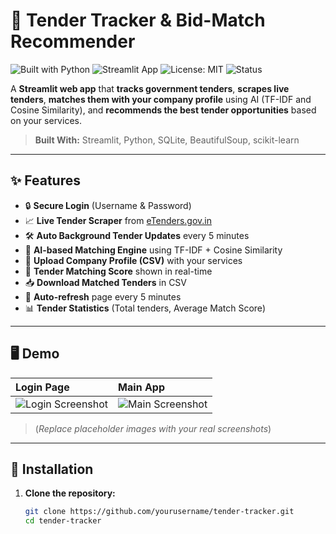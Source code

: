 # 📢 Tender Tracker & Bid-Match Recommender

![Built with Python](https://img.shields.io/badge/Built%20with-Python-3776AB?logo=python&logoColor=white)
![Streamlit App](https://img.shields.io/badge/Made%20with-Streamlit-FF4B4B?logo=streamlit&logoColor=white)
![License: MIT](https://img.shields.io/badge/License-MIT-green.svg)
![Status](https://img.shields.io/badge/Status-Active-brightgreen)

A **Streamlit web app** that **tracks government tenders**, **scrapes live tenders**, **matches them with your company profile** using AI (TF-IDF and Cosine Similarity), and **recommends the best tender opportunities** based on your services.

> **Built With:** Streamlit, Python, SQLite, BeautifulSoup, scikit-learn

---

## ✨ Features

- 🔒 **Secure Login** (Username & Password)
- 📈 **Live Tender Scraper** from [eTenders.gov.in](https://etenders.gov.in/eprocure/app)
- 🛠 **Auto Background Tender Updates** every 5 minutes
- 🧠 **AI-based Matching Engine** using TF-IDF + Cosine Similarity
- 📂 **Upload Company Profile (CSV)** with your services
- 🎯 **Tender Matching Score** shown in real-time
- 📥 **Download Matched Tenders** in CSV
- 🔄 **Auto-refresh** page every 5 minutes
- 📊 **Tender Statistics** (Total tenders, Average Match Score)

---

## 🖥 Demo

| Login Page | Main App |
|:-----------|:---------|
| ![Login Screenshot](https://via.placeholder.com/400x200?text=Login+Page) | ![Main Screenshot](https://via.placeholder.com/400x200?text=Main+App+Page) |

> (*Replace placeholder images with your real screenshots*)

---

## 🚀 Installation

1. **Clone the repository:**

   ```bash
   git clone https://github.com/yourusername/tender-tracker.git
   cd tender-tracker

